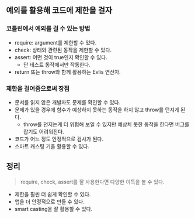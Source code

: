 
## 예외를 활용해 코드에 제한을 걸자

### 코틀린에서 예외를 걸 수 있는 방법

- require: argument를 제한할 수 있다.
- check: 상태와 관련된 동작을 제한할 수 있다.
- assert: 어떤 것이 true인지 확인할 수 있다.
  - 단 테스트 동작에서만 작동한다.
- return 또는 throw와 함께 활용하는 Evlis 연산자.

### 제한을 걸어줌으로써 장점

- 문서를 읽지 않은 개발자도 문제를 확인할 수 있다.
- 문제가 있을 경우에 함수가 예상하지 못하는 동작을 하지 않고 throw를 던지게 된다.
  - throw를 던지는게 더 위험해 보일 수 있지만 예상치 못한 동작을 한다면 버그를 잡기도 어려워진다.
- 코드가 어느 정도 안정적으로 검사가 된다.
- 스마트 캐스팅 기을 활용할 수 있다.

## 정리

> require, check, assert를 잘 사용한다면 다양한 이득을 볼 수 있다.

- 제한을 훨씬 더 쉽게 확인할 수 있다.
- 앱을 더 안정적으로 만들 수 있다.
- smart casting을 잘 활용할 수 있다.

